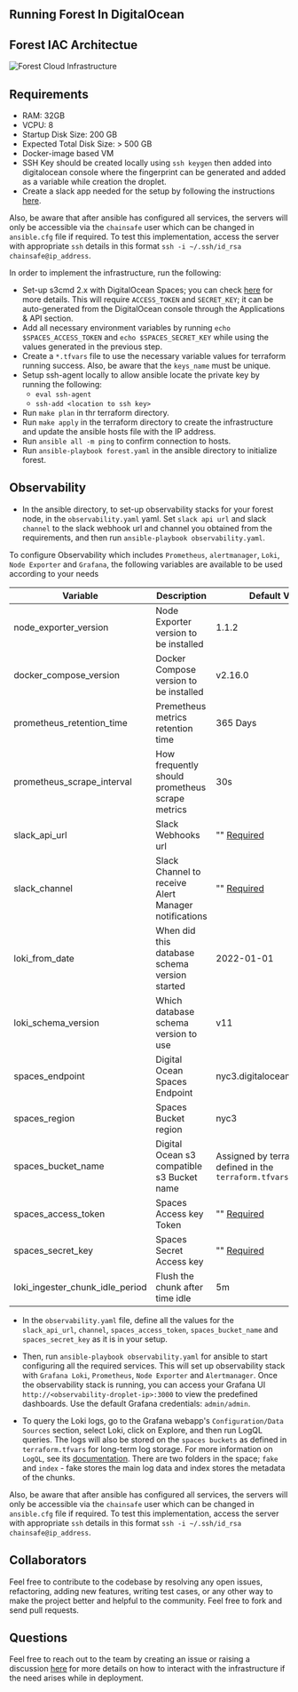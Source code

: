 
## Running Forest In DigitalOcean

## Forest IAC Architectue

![Forest Cloud Infrastructure ](https://user-images.githubusercontent.com/47984109/216006502-eca661d3-2ef8-4c75-aa7a-1740c25abb44.png)

## Requirements 
- RAM: 32GB
- VCPU: 8
- Startup Disk Size: 200 GB
- Expected Total Disk Size: > 500 GB
- Docker-image based VM
- SSH Key should be created locally using `ssh keygen` then added into digitalocean console where the fingerprint can be generated and added as a variable while creation the droplet. 
- Create a slack app needed for the setup by following the instructions [here](https://api.slack.com/apps?new_app=1).


Also, be aware that after ansible has configured all services, the servers will only be accessible via the `chainsafe` user which can be changed in `ansible.cfg` file if required. To test this implementation, access the server with appropriate `ssh` details in this format `ssh -i ~/.ssh/id_rsa chainsafe@ip_address`. 

In order to implement the infrastructure, run the following:
- Set-up s3cmd 2.x with DigitalOcean Spaces; you can check [here](https://docs.digitalocean.com/products/spaces/reference/s3cmd/) for more details. This will require `ACCESS_TOKEN` and `SECRET_KEY`; it can be auto-generated from the DigitalOcean console through the Applications & API section.   
- Add all necessary environment variables by running `echo $SPACES_ACCESS_TOKEN` and `echo $SPACES_SECRET_KEY` while using the values generated in the previous step.
- Create a `*.tfvars` file to use the necessary variable values for terraform running success. Also, be aware that the `keys_name` must be unique. 
- Setup ssh-agent locally to allow ansible locate the private key by running the following:
    - `eval ssh-agent`
    - `ssh-add <location to ssh key>`
- Run `make plan` in thr terraform directory.   
- Run `make apply` in the terraform directory to create the infrastructure and update the ansible hosts file with the IP address. 
- Run `ansible all -m ping` to confirm connection to hosts.  
- Run `ansible-playbook forest.yaml` in the ansible directory to initialize forest.

## Observability 
- In the ansible directory, to set-up observability stacks for your forest node, in the `observability.yaml` yaml. Set `slack api url` and slack `channel` to the slack webhook url and channel you obtained from the requirements, and then run `ansible-playbook observability.yaml`.

To configure Observability which includes `Prometheus`, `alertmanager`, `Loki`, `Node Exporter` and `Grafana`, the following variables are available to be used according to your needs

| Variable   	                            | Description                                       | Default Value |
|-------------------------------------------|---------------------------------------------------|---------------|
| node\_exporter\_version                            | Node Exporter version to be installed                          | 1.1.2        |
| docker\_compose\_version                             | Docker Compose version to be installed                          | v2.16.0        |
| prometheus\_retention\_time                                | Premetheus metrics retention time                         | 365 Days     |
| prometheus\_scrape\_interval                                | How frequently should prometheus scrape metrics                           | 30s          |
| slack\_api\_url                               | Slack Webhooks url                          | "" [Required]()          |
| slack\_channel                              | Slack Channel to receive Alert Manager notifications                            | "" [Required]()           |
| loki\_from\_date                          | When did this database schema version started     | 2022-01-01    |
| loki\_schema\_version                     | Which database schema version to use              | v11           |
| spaces\_endpoint                       | Digital Ocean Spaces Endpoint                                        | nyc3.digitaloceanspaces.com         |
| spaces\_region                          | Spaces Bucket region                                  | nyc3     |
| spaces\_bucket\_name                          | Digital Ocean s3 compatible s3 Bucket name                                    |   Assigned by terraform as defined in the `terraform.tfvars`          |
| spaces\_access\_token                    | Spaces Access key Token                                   | "" [Required]()     |
|  spaces_secret_key     | Spaces Secret Access key                   | "" [Required]()           |
| loki\_ingester\_chunk\_idle\_period   | Flush the chunk after time idle                      | 5m          |

- In the `observability.yaml` file, define all the values for the `slack_api_url`, `channel`, `spaces_access_token`, `spaces_bucket_name` and `spaces_secret_key` as it is in your setup. 
- Then, run `ansible-playbook observability.yaml` for ansible to start configuring all the required services. This will set up observability stack with `Grafana Loki`, `Prometheus`, `Node Exporter` and `Alertmanager`. Once the observability stack is running, you can access your Grafana UI `http://<observability-droplet-ip>:3000` to view the predefined dashboards. Use the default Grafana credentials: `admin/admin`.

- To query the Loki logs, go to the Grafana webapp's `Configuration/Data Sources` section, select Loki, click on Explore, and then run LogQL queries. The logs will also be stored on the `spaces buckets` as defined in `terraform.tfvars` for long-term log storage. For more information on `LogQL`, see its [documentation](https://grafana.com/docs/loki/latest/logql/). There are two folders in the space; `fake` and `index` - fake stores the main log data and index stores the metadata of the chunks. 

Also, be aware that after ansible has configured all services, the servers will only be accessible via the `chainsafe` user which can be changed in `ansible.cfg` file if required. To test this implementation, access the server with appropriate `ssh` details in this format `ssh -i ~/.ssh/id_rsa chainsafe@ip_address`.   

## Collaborators
Feel free to contribute to the codebase by resolving any open issues, refactoring, adding new features, writing test cases, or any other way to make the project better and helpful to the community. Feel free to fork and send pull requests.

## Questions
Feel free to reach out to the team by creating an issue or raising a discussion [here](https://github.com/ChainSafe/forest/discussions) for more details on how to interact with the infrastructure if the need arises while in deployment.
